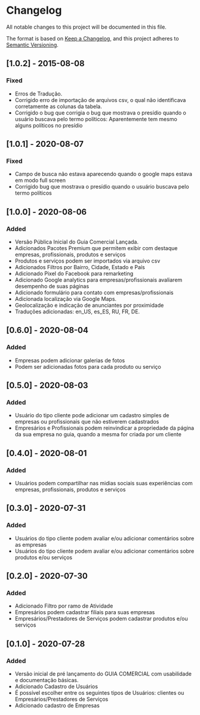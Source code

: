# Changelog

All notable changes to this project will be documented in this file.

The format is based on [Keep a Changelog](https://keepachangelog.com/en/1.0.0/),
and this project adheres to [Semantic Versioning](https://semver.org/spec/v2.0.0.html).

## [1.0.2] - 2015-08-08

### Fixed

- Erros de Tradução.
- Corrigido erro de importação de arquivos csv, o qual não identificava corretamente as colunas da tabela.
- Corrigido o bug que corrigia o bug que mostrava o presídio quando o usuário buscava pelo termo políticos: Aparentemente tem mesmo alguns políticos no presídio

## [1.0.1] - 2020-08-07

### Fixed

- Campo de busca não estava aparecendo quando o google maps estava em modo full screen
- Corrigido bug que mostrava o presídio quando o usuário buscava pelo termo políticos

## [1.0.0] - 2020-08-06

### Added

- Versão Pública Inicial do Guia Comercial Lançada.
- Adicionados Pacotes Premium que permitem exibir com destaque empresas, profissionais, produtos e serviços
- Produtos e serviços podem ser importados via arquivo csv
- Adicionados Filtros por Bairro, Cidade, Estado e País
- Adicionado Pixel do Facebook para remarketing
- Adicionado Google analytics para empresas/profissionais avaliarem desempenho de suas páginas
- Adicionado formulário para contato com empresas/profissionais
- Adicionada localização via Google Maps.
- Geolocalização e indicação de anunciantes por proximidade
- Traduções adicionadas: en_US, es_ES, RU, FR, DE.

## [0.6.0] - 2020-08-04

### Added

- Empresas podem adicionar galerias de fotos
- Podem ser adicionadas fotos para cada produto ou serviço

## [0.5.0] - 2020-08-03

### Added

- Usuário do tipo cliente pode adicionar um cadastro simples de empresas ou profissionais que não estiverem cadastrados
- Empresários e Profissionais podem reinvindicar a propriedade da página da sua empresa no guia, quando a mesma for criada por um cliente

## [0.4.0] - 2020-08-01

### Added

- Usuários podem compartilhar nas midias sociais suas experiências com empresas, profissionais, produtos e serviços

## [0.3.0] - 2020-07-31

### Added

- Usuários do tipo cliente podem avaliar e/ou adicionar comentários sobre as empresas
- Usuários do tipo cliente podem avaliar e/ou adicionar comentários sobre produtos e/ou serviços

## [0.2.0] - 2020-07-30

### Added

- Adicionado Filtro por ramo de Atividade
- Empresários podem cadastrar filiais para suas empresas
- Empresários/Prestadores de Serviços podem cadastrar produtos e/ou serviços

## [0.1.0] - 2020-07-28

### Added

- Versão inicial de pré lançamento do GUIA COMERCIAL com usabilidade e documentação básicas.
- Adicionado Cadastro de Usuários
- É possível escolher entre os seguintes tipos de Usuários: clientes ou Empresários/Prestadores de Serviços
- Adicionado cadastro de Empresas

